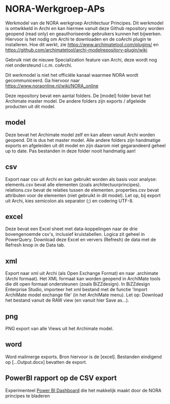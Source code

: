 # NORA-Werkgroep-APs
Werkmodel van de NORA werkgroep Architectuur Principes. Dit werkmodel is ontwikkeld in Archi en kan hiermee vanuit deze Github repository worden geopend (read only) en geauthoriseerde gebruikers kunnen het bijwerken. Hiervoor is het nodig om Archi te downloaden en de coArchi plugin te installeren. Hoe dit werkt, zie https://www.archimatetool.com/plugins/ en https://github.com/archimatetool/archi-modelrepository-plugin/wiki

Gebruik niet de nieuwe Specialization feature van Archi, deze wordt nog niet ondersteund i.c.m. coArchi.

Dit werkmodel is niet het officiële kanaal waarmee NORA wordt gecommuniceerd. Ga hiervoor naar https://www.noraonline.nl/wiki/NORA_online

Deze repository bevat een aantal folders. De [model] folder bevat het Archimate master model. De andere folders zijn exports / afgeleide producten uit dit model.

## model
Deze bevat het Archimate model zelf en kan alleen vanuit Archi worden geopend. Dit is dus het master model. Alle andere folders zijn handmatige exports en afgeleiden uit dit model en zijn daarom niet gegarandeerd geheel up to date. Pas bestanden in deze folder nooit handmatig aan!

## csv
Export naar csv uit Archi en kan gebruikt worden als basis voor analyse:
elements.csv bevat alle elementen (zoals architectuurprincipes).
relations.csv bevat de relaties tussen de elementen.
properties.csv bevat attributen voor de elementen (niet gebruikt in dit model).
Let op, bij export uit Archi, kies semicolon als separator (;) en codering UTF-8.

## excel
Deze bevat een Excel sheet met data-koppelingen naar de drie bovengenoemde csv's, inclusief kruistabellen. Logica zit geheel in PowerQuery. Download deze Excel en ververs (Refresh) de data met de Refresh knop in de Data tab.

## xml
Export naar xml uit Archi (als Open Exchange Format) en naar .archimate (Archi formaat). Het XML formaat kan worden geopend in ArchiMate tools die dit open formaat ondersteunen (zoals BiZZdesign). In BiZZdesign Enterprise Studio, importeer het xml bestand met de functie 'Import ArchiMate model exchange file' (in het ArchiMate menu). Let op: Download het bestand vanuit de RAW view (en vanuit hier Save as...).

## png
PNG export van alle Views uit het Archimate model.

## word
Word mailmerge exports. Bron hiervoor is de [excel]. Bestanden eindigend op [...Output.docx] bevatten de export.

## PowerBI rapport op de CSV export
Experimenteel [Power BI Dashboard](https://app.powerbi.com/view?r=eyJrIjoiMWU5M2VjMjMtNjU5Yy00NDNmLWIwNjUtMTg3NzFhNTFmMWNkIiwidCI6ImUyMjQ0NWVmLTJkOTYtNDY1My04OTlkLWRhMWQxNGVjYzNiYyIsImMiOjl9) die het makkelijk maakt door de NORA principes te bladeren

